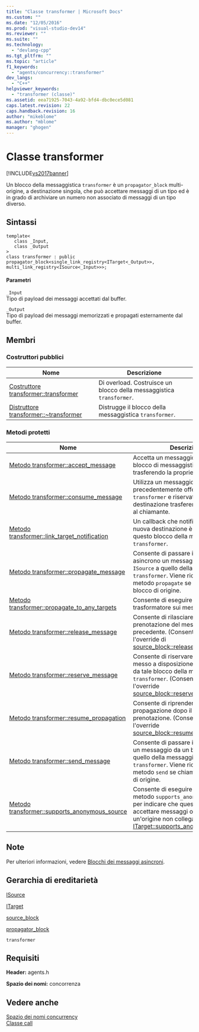 ```yaml
---
title: "Classe transformer | Microsoft Docs"
ms.custom: ""
ms.date: "12/05/2016"
ms.prod: "visual-studio-dev14"
ms.reviewer: ""
ms.suite: ""
ms.technology: 
  - "devlang-cpp"
ms.tgt_pltfrm: ""
ms.topic: "article"
f1_keywords: 
  - "agents/concurrency::transformer"
dev_langs: 
  - "C++"
helpviewer_keywords: 
  - "transformer (classe)"
ms.assetid: eea71925-7043-4a92-bfd4-dbc0ece5d081
caps.latest.revision: 22
caps.handback.revision: 16
author: "mikeblome"
ms.author: "mblome"
manager: "ghogen"
---
```

# Classe transformer
[!INCLUDE[vs2017banner](../../../assembler/inline/includes/vs2017banner.md)]

Un blocco della messaggistica `transformer` è un `propagator_block` multi\-origine, a destinazione singola, che può accettare messaggi di un tipo ed è in grado di archiviare un numero non associato di messaggi di un tipo diverso.  
  
## Sintassi  
  
```  
template<  
   class _Input,  
   class _Output  
>  
class transformer : public propagator_block<single_link_registry<ITarget<_Output>>, multi_link_registry<ISource<_Input>>>;  
```  
  
#### Parametri  
 `_Input`  
 Tipo di payload dei messaggi accettati dal buffer.  
  
 `_Output`  
 Tipo di payload dei messaggi memorizzati e propagati esternamente dal buffer.  
  
## Membri  
  
### Costruttori pubblici  
  
|Nome|Descrizione|  
|----------|-----------------|  
|[Costruttore transformer::transformer](../Topic/transformer::transformer%20Constructor.md)|Di overload.  Costruisce un blocco della messaggistica `transformer`.|  
|[Distruttore transformer::~transformer](../Topic/transformer::~transformer%20Destructor.md)|Distrugge il blocco della messaggistica `transformer`.|  
  
### Metodi protetti  
  
|Nome|Descrizione|  
|----------|-----------------|  
|[Metodo transformer::accept\_message](../Topic/transformer::accept_message%20Method.md)|Accetta un messaggio offerto dal blocco di messaggistica `transformer`, trasferendo la proprietà al chiamante.|  
|[Metodo transformer::consume\_message](../Topic/transformer::consume_message%20Method.md)|Utilizza un messaggio precedentemente offerto da `transformer` e riservato dalla destinazione trasferendo la proprietà al chiamante.|  
|[Metodo transformer::link\_target\_notification](../Topic/transformer::link_target_notification%20Method.md)|Un callback che notifica che una nuova destinazione è stata collegata a questo blocco della messaggistica `transformer`.|  
|[Metodo transformer::propagate\_message](../Topic/transformer::propagate_message%20Method.md)|Consente di passare in modo asincrono un messaggio da un blocco `ISource` a quello della messaggistica `transformer`.  Viene richiamato dal metodo `propagate` se chiamato da un blocco di origine.|  
|[Metodo transformer::propagate\_to\_any\_targets](../Topic/transformer::propagate_to_any_targets%20Method.md)|Consente di eseguire la funzione del trasformatore sui messaggi di input.|  
|[Metodo transformer::release\_message](../Topic/transformer::release_message%20Method.md)|Consente di rilasciare una prenotazione del messaggio precedente. \(Consente di eseguire l'override di [source\_block::release\_message](../Topic/source_block::release_message%20Method.md).\)|  
|[Metodo transformer::reserve\_message](../Topic/transformer::reserve_message%20Method.md)|Consente di riservare un messaggio messo a disposizione in precedenza da tale blocco della messaggistica `transformer`. \(Consente di eseguire l'override [source\_block::reserve\_message](../Topic/source_block::reserve_message%20Method.md).\)|  
|[Metodo transformer::resume\_propagation](../Topic/transformer::resume_propagation%20Method.md)|Consente di riprendere una propagazione dopo il rilascio di una prenotazione. \(Consente di eseguire l'override [source\_block::resume\_propagation](../Topic/source_block::resume_propagation%20Method.md).\)|  
|[Metodo transformer::send\_message](../Topic/transformer::send_message%20Method.md)|Consente di passare in modo sincrono un messaggio da un blocco `ISource` a quello della messaggistica `transformer`.  Viene richiamato dal metodo `send` se chiamato da un blocco di origine.|  
|[Metodo transformer::supports\_anonymous\_source](../Topic/transformer::supports_anonymous_source%20Method.md)|Consente di eseguire l'override del metodo `supports_anonymous_source` per indicare che questo blocco può accettare messaggi offerti da un'origine non collegata. \(Override di [ITarget::supports\_anonymous\_source](../Topic/ITarget::supports_anonymous_source%20Method.md)\).|  
  
## Note  
 Per ulteriori informazioni, vedere [Blocchi dei messaggi asincroni](../../../parallel/concrt/asynchronous-message-blocks.md).  
  
## Gerarchia di ereditarietà  
 [ISource](../../../parallel/concrt/reference/isource-class.md)  
  
 [ITarget](../../../parallel/concrt/reference/itarget-class.md)  
  
 [source\_block](../../../parallel/concrt/reference/source-block-class.md)  
  
 [propagator\_block](../../../parallel/concrt/reference/propagator-block-class.md)  
  
 `transformer`  
  
## Requisiti  
 **Header:** agents.h  
  
 **Spazio dei nomi:** concorrenza  
  
## Vedere anche  
 [Spazio dei nomi concurrency](../../../parallel/concrt/reference/concurrency-namespace.md)   
 [Classe call](../../../parallel/concrt/reference/call-class.md)